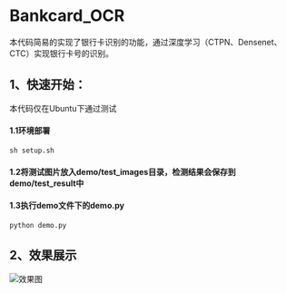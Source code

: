 # Bankcard_OCR
本代码简易的实现了银行卡识别的功能，通过深度学习（CTPN、Densenet、CTC）实现银行卡号的识别。

## 1、快速开始：
  本代码仅在Ubuntu下通过测试
  #### 1.1环境部署
  ```angular2
  sh setup.sh
  ```
   #### 1.2将测试图片放入demo/test_images目录，检测结果会保存到demo/test_result中
   #### 1.3执行demo文件下的demo.py
  ```angular2
  python demo.py
  ```
## 2、效果展示
![效果图](https://github.com/taigege/Bankcard_OCR/blob/master/demo/test_result/card_1.jpg)
